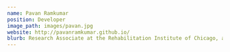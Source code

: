 ```yaml
---
name: Pavan Ramkumar
position: Developer
image_path: images/pavan.jpg
website: http://pavanramkumar.github.io/
blurb: Research Associate at the Rehabilitation Institute of Chicago, and has specialized in encoding and decoding modeling of M/EEG and spikes recordings.
---
```

